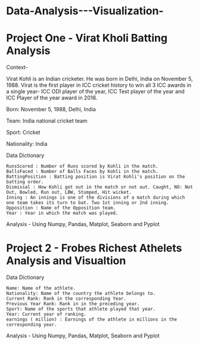 # Data-Analysis---Visualization-

# Project One - Virat Kholi Batting Analysis 

Context- 

Virat Kohli is an Indian cricketer. He was born in Delhi, India on November 5, 1988. Virat is the first player in ICC cricket history to win all 3 ICC awards in a single year- ICC ODI player of the year, ICC Test player of the year and ICC Player of the year award in 2018.

Born: November 5, 1988, Delhi, India

Team: India national cricket team

Sport: Cricket

Nationality: India

Data Dictionary

    RunsScored : Number of Runs scored by Kohli in the match.
    BallsFaced : Number of Balls Faces by Kohli in the match.
    BattingPosition : Batting position is Virat Kohli's position on the batting order.
    Dismissal : How Kohli got out in the match or not out. Caught, NO: Not Out, Bowled, Run out, LBW, Stumped, Hit wicket.
    Inning : An innings is one of the divisions of a match during which one team takes its turn to bat. Two 1st inning or 2nd inning.
    Opposition : Name of the Opposition team.
    Year : Year in which the match was played.

Analysis - Using Numpy, Pandas,  Matplot, Seaborn and Pyplot

# Project 2 - Frobes Richest Athelets Analysis and Visualtion 

Data Dictionary

    Name: Name of the athlete.
    Nationality: Name of the country the athlete belongs to.
    Current Rank: Rank in the corresponding Year.
    Previous Year Rank: Rank in in the preceding year.
    Sport: Name of the sports that athlete played that year.
    Year: Current year of ranking.
    earnings ( million) : Earnings of the athlete in millions in the corresponding year.
 
 Analysis - Using Numpy, Pandas,  Matplot, Seaborn and Pyplot
